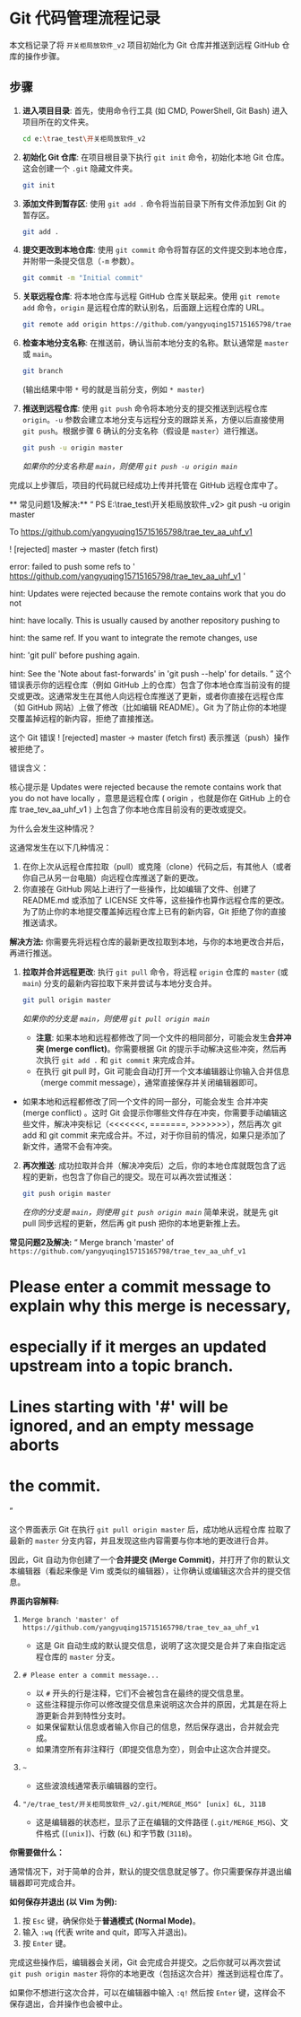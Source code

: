 # Git 代码管理流程记录

本文档记录了将 `开关柜局放软件_v2` 项目初始化为 Git 仓库并推送到远程 GitHub 仓库的操作步骤。

## 步骤

1.  **进入项目目录**:
    首先，使用命令行工具 (如 CMD, PowerShell, Git Bash) 进入项目所在的文件夹。
    ```bash
    cd e:\trae_test\开关柜局放软件_v2
    ```

2.  **初始化 Git 仓库**:
    在项目根目录下执行 `git init` 命令，初始化本地 Git 仓库。这会创建一个 `.git` 隐藏文件夹。
    ```bash
    git init
    ```

3.  **添加文件到暂存区**:
    使用 `git add .` 命令将当前目录下所有文件添加到 Git 的暂存区。
    ```bash
    git add .
    ```

4.  **提交更改到本地仓库**:
    使用 `git commit` 命令将暂存区的文件提交到本地仓库，并附带一条提交信息（`-m` 参数）。
    ```bash
    git commit -m "Initial commit"
    ```

5.  **关联远程仓库**:
    将本地仓库与远程 GitHub 仓库关联起来。使用 `git remote add` 命令，`origin` 是远程仓库的默认别名，后面跟上远程仓库的 URL。
    ```bash
    git remote add origin https://github.com/yangyuqing15715165798/trae_tev_aa_uhf_v1
    ```

6.  **检查本地分支名称**:
    在推送前，确认当前本地分支的名称。默认通常是 `master` 或 `main`。
    ```bash
    git branch
    ```
    (输出结果中带 `*` 号的就是当前分支，例如 `* master`)

7.  **推送到远程仓库**:
    使用 `git push` 命令将本地分支的提交推送到远程仓库 `origin`。`-u` 参数会建立本地分支与远程分支的跟踪关系，方便以后直接使用 `git push`。根据步骤 6 确认的分支名称（假设是 `master`）进行推送。
    ```bash
    git push -u origin master
    ```
    *如果你的分支名称是 `main`，则使用 `git push -u origin main`*

完成以上步骤后，项目的代码就已经成功上传并托管在 GitHub 远程仓库中了。

** 常见问题1及解决:**
“
PS E:\trae_test\开关柜局放软件_v2> git push -u origin master

To https://github.com/yangyuqing15715165798/trae_tev_aa_uhf_v1

! [rejected]        master -> master (fetch first)

error: failed to push some refs to ' https://github.com/yangyuqing15715165798/trae_tev_aa_uhf_v1 '

hint: Updates were rejected because the remote contains work that you do not

hint: have locally. This is usually caused by another repository pushing to

hint: the same ref. If you want to integrate the remote changes, use

hint: 'git pull' before pushing again.

hint: See the 'Note about fast-forwards' in 'git push --help' for details.
”
这个错误表示你的远程仓库（例如 GitHub 上的仓库）包含了你本地仓库当前没有的提交或更改。这通常发生在其他人向远程仓库推送了更新，或者你直接在远程仓库（如 GitHub 网站）上做了修改（比如编辑 README）。Git 为了防止你的本地提交覆盖掉远程的新内容，拒绝了直接推送。

这个 Git 错误 ! [rejected] master -> master (fetch first) 表示推送（push）操作被拒绝了。

错误含义：

核心提示是 Updates were rejected because the remote contains work that you do not have locally ，意思是远程仓库 ( origin ，也就是你在 GitHub 上的仓库 trae_tev_aa_uhf_v1 ) 上包含了你本地仓库目前没有的更改或提交。

为什么会发生这种情况？

这通常发生在以下几种情况：

1. 在你上次从远程仓库拉取（pull）或克隆（clone）代码之后，有其他人（或者你自己从另一台电脑）向远程仓库推送了新的更改。
2. 你直接在 GitHub 网站上进行了一些操作，比如编辑了文件、创建了 README.md 或添加了 LICENSE 文件等，这些操作也算作远程仓库的更改。
为了防止你的本地提交覆盖掉远程仓库上已有的新内容，Git 拒绝了你的直接推送请求。

**解决方法:**
你需要先将远程仓库的最新更改拉取到本地，与你的本地更改合并后，再进行推送。

1.  **拉取并合并远程更改**:
    执行 `git pull` 命令，将远程 `origin` 仓库的 `master` (或 `main`) 分支的最新内容拉取下来并尝试与本地分支合并。
    ```bash
    git pull origin master
    ```
    *如果你的分支是 `main`，则使用 `git pull origin main`*
    *   **注意**: 如果本地和远程都修改了同一个文件的相同部分，可能会发生**合并冲突 (merge conflict)**。你需要根据 Git 的提示手动解决这些冲突，然后再次执行 `git add .` 和 `git commit` 来完成合并。

    - 在执行 git pull 时，Git 可能会自动打开一个文本编辑器让你输入合并信息（merge commit message），通常直接保存并关闭编辑器即可。
- 如果本地和远程都修改了同一个文件的同一部分，可能会发生 合并冲突 (merge conflict) 。这时 Git 会提示你哪些文件存在冲突，你需要手动编辑这些文件，解决冲突标记（<<<<<<<, =======, >>>>>>>），然后再次 git add 和 git commit 来完成合并。不过，对于你目前的情况，如果只是添加了新文件，通常不会有冲突。

2.  **再次推送**:
    成功拉取并合并（解决冲突后）之后，你的本地仓库就既包含了远程的更新，也包含了你自己的提交。现在可以再次尝试推送：
    ```bash
    git push origin master
    ```
    *在你的分支是 `main`，则使用 `git push origin main`*
简单来说，就是先 git pull 同步远程的更新，然后再 git push 把你的本地更新推上去。

**常见问题2及解决:**
“
Merge branch 'master' of `https://github.com/yangyuqing15715165798/trae_tev_aa_uhf_v1` 
# Please enter a commit message to explain why this merge is necessary,
# especially if it merges an updated upstream into a topic branch.
#
# Lines starting with '#' will be ignored, and an empty message aborts
# the commit.

”



          
这个界面表示 Git 在执行 `git pull origin master` 后，成功地从远程仓库 <mcurl name="trae_tev_aa_uhf_v1" url="https://github.com/yangyuqing15715165798/trae_tev_aa_uhf_v1"></mcurl> 拉取了最新的 `master` 分支内容，并且发现这些内容需要与你本地的更改进行合并。

因此，Git 自动为你创建了一个**合并提交 (Merge Commit)**，并打开了你的默认文本编辑器（看起来像是 Vim 或类似的编辑器），让你确认或编辑这次合并的提交信息。

**界面内容解释:**

1.  `Merge branch 'master' of https://github.com/yangyuqing15715165798/trae_tev_aa_uhf_v1`
    *   这是 Git 自动生成的默认提交信息，说明了这次提交是合并了来自指定远程仓库的 `master` 分支。

2.  `# Please enter a commit message...`
    *   以 `#` 开头的行是注释，它们不会被包含在最终的提交信息里。
    *   这些注释提示你可以修改提交信息来说明这次合并的原因，尤其是在将上游更新合并到特性分支时。
    *   如果保留默认信息或者输入你自己的信息，然后保存退出，合并就会完成。
    *   如果清空所有非注释行（即提交信息为空），则会中止这次合并提交。

3.  `~`
    *   这些波浪线通常表示编辑器的空行。

4.  `"/e/trae_test/开关柜局放软件_v2/.git/MERGE_MSG" [unix] 6L, 311B`
    *   这是编辑器的状态栏，显示了正在编辑的文件路径 (`.git/MERGE_MSG`)、文件格式 (`[unix]`)、行数 (`6L`) 和字节数 (`311B`)。

**你需要做什么：**

通常情况下，对于简单的合并，默认的提交信息就足够了。你只需要保存并退出编辑器即可完成合并。

**如何保存并退出 (以 Vim 为例):**

1.  按 `Esc` 键，确保你处于**普通模式 (Normal Mode)**。
2.  输入 `:wq` (代表 write and quit，即写入并退出)。
3.  按 `Enter` 键。

完成这些操作后，编辑器会关闭，Git 会完成合并提交。之后你就可以再次尝试 `git push origin master` 将你的本地更改（包括这次合并）推送到远程仓库了。

如果你不想进行这次合并，可以在编辑器中输入 `:q!` 然后按 `Enter` 键，这样会不保存退出，合并操作也会被中止。

        